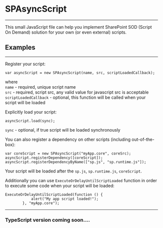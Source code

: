 # SPAsyncScript  

---  

This small JavaScript file can help you implement SharePoint SOD (Script On Demand) solution for your own (or even external) scripts.  

## Examples  

---  

Register your script:  

```
var asyncScript = new SPAsyncScript(name, src, scriptLoadedCallback);
```
where   
`name` - required, unique script name  
`src` - required, script src, any valid value for javascript src is acceptable  
`scriptLoadedCallback` - optional, this function will be called when your script will be loaded  

Explicitly load your script:    
 
```
asyncScript.load(sync);
```    

`sync` - optional, if true script will be loaded synchronously  

You can also register a dependency on other scripts (including out-of-the-box):    

```
var coreScript = new SPAsyncScript("myApp.core", coreSrc);
asyncScript.registerDependency([coreScript]);  
asyncScript.registerDependencyByName(["sp.js", "sp.runtime.js"]);
```    

Your script will be loaded after the `sp.js`, `sp.runtime.js`, `coreScript`.   

Additionally you can use `ExecuteOrDelayUntilScriptLoaded` function in order to execute some code when your script will be loaded:   

```
ExecuteOrDelayUntilScriptLoaded(function () {
			alert("My app script loaded!");
		}, "myApp.core");
```

---  
### TypeScript version coming soon....
